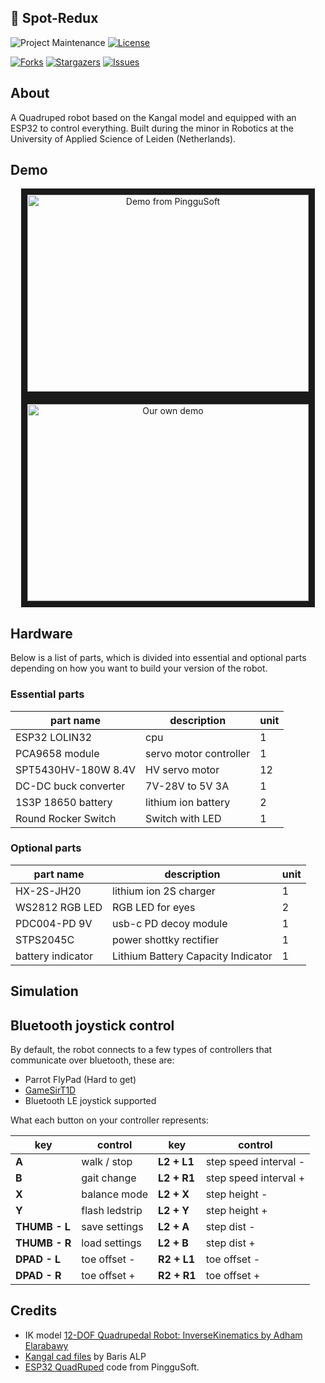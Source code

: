 ## 🤖 Spot-Redux

<!-- PROJECT SHIELDS -->
![Project Maintenance][maintenance-shield]
[![License][license-shield]](LICENSE.md)

[![Forks][forks-shield]][forks-url]
[![Stargazers][stars-shield]][stars-url]
[![Issues][issues-shield]][issues-url]

## About

A Quadruped robot based on the Kangal model and equipped with an ESP32 to control everything. Built during the minor in Robotics at the University of Applied Science of Leiden (Netherlands).

## Demo

<p align="center">
  <a href="http://www.youtube.com/watch?feature=player_embedded&v=2IXcY3YnklY" target="_blank">
    <img src="http://img.youtube.com/vi/2IXcY3YnklY/mqdefault.jpg" alt="Demo from PingguSoft" width="450" height="315" border="10" />
  </a>
  <a href="http://www.youtube.com/watch?feature=player_embedded&v=lb17rW7wsXE" target="_blank">
    <img src="http://img.youtube.com/vi/lb17rW7wsXE/mqdefault.jpg" alt="Our own demo" width="450" height="315" border="10" />
  </a>
</p>

## Hardware

Below is a list of parts, which is divided into essential and optional parts depending on how you want to build your version of the robot.

### Essential parts

| part name           | description                          |  unit     |
|---------------------|--------------------------------------|-----------|
| ESP32 LOLIN32       | cpu                                  | 1         |
| PCA9658 module      | servo motor controller               | 1         |
| SPT5430HV-180W 8.4V | HV servo motor                       | 12        |
| DC-DC buck converter| 7V-28V to 5V 3A                      | 1         |
| 1S3P 18650 battery  | lithium ion battery                  | 2         |
| Round Rocker Switch | Switch with LED                      | 1         |

### Optional parts

| part name           | description                          |  unit     |
|---------------------|--------------------------------------|-----------|
| HX-2S-JH20          | lithium ion 2S charger               | 1         |
| WS2812 RGB LED      | RGB LED for eyes                     | 2         |
| PDC004-PD 9V        | usb-c PD decoy module                | 1         |
| STPS2045C           | power shottky rectifier              | 1         |
| battery indicator   | Lithium Battery Capacity Indicator   | 1         |

## Simulation

## Bluetooth joystick control

By default, the robot connects to a few types of controllers that communicate over bluetooth, these are:

- Parrot FlyPad (Hard to get)
- [GameSirT1D][gamesir]
- Bluetooth LE joystick supported

What each button on your controller represents:

| key          |    control     |  key        |  control              |
|--------------|----------------|-------------|-----------------------|
| **A**        | walk / stop    | **L2 + L1** | step speed interval - |
| **B**        | gait change    | **L2 + R1** | step speed interval + |
| **X**        | balance mode   | **L2 + X**  | step height -         |
| **Y**        | flash ledstrip | **L2 + Y**  | step height +         |
| **THUMB - L**| save settings  | **L2 + A**  | step dist -           |
| **THUMB - R**| load settings  | **L2 + B**  | step dist +           |
| **DPAD - L** | toe offset -   | **R2 + L1** | toe offset -          |
| **DPAD - R** | toe offset +   | **R2 + R1** | toe offset +          |

## Credits

- IK model [12-DOF Quadrupedal Robot: InverseKinematics by Adham Elarabawy](https://www.adham-e.dev/pdf/IK_Model.pdf)
- [Kangal cad files](https://grabcad.com/library/diy-quadruped-robot-1) by Baris ALP
- [ESP32 QuadRuped](https://github.com/PingguSoft/esp32_quadruped) code from PingguSoft.

<!-- MARKDOWN LINKS & IMAGES -->
[maintenance-shield]: https://img.shields.io/maintenance/yes/2022.svg?style=for-the-badge
[forks-shield]: https://img.shields.io/github/forks/klaasnicolaas/Spot-Redux.svg?style=for-the-badge
[forks-url]: https://github.com/klaasnicolaas/Spot-Redux/network/members
[stars-shield]: https://img.shields.io/github/stars/klaasnicolaas/Spot-Redux.svg?style=for-the-badge
[stars-url]: https://github.com/klaasnicolaas/Spot-Redux/stargazers
[issues-shield]: https://img.shields.io/github/issues/klaasnicolaas/Spot-Redux.svg?style=for-the-badge
[issues-url]: https://github.com/klaasnicolaas/Spot-Redux/issues
[license-shield]: https://img.shields.io/github/license/klaasnicolaas/Spot-Redux.svg?style=for-the-badge

<!-- Products -->
[gamesir]: https://www.banggood.com/nl/GameSir-T1s-bluetooth-Wireless-Gaming-Controller-Gamepad-for-Android-Windows-VR-TV-Box-p-1192063.html
